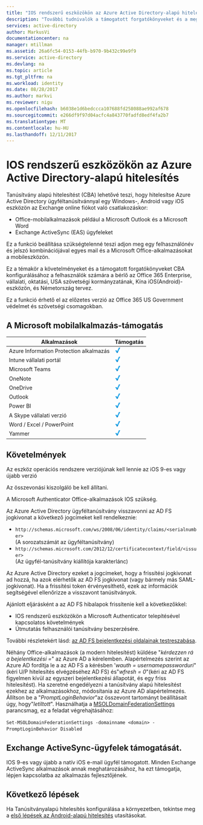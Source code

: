```yaml
---
title: "IOS rendszerű eszközökön az Azure Active Directory-alapú hitelesítés |} Microsoft Docs"
description: "További tudnivalók a támogatott forgatókönyveket és a megoldások konfigurálását tanúsítvány alapú hitelesítést követelményei az iOS-eszközök"
services: active-directory
author: MarkusVi
documentationcenter: na
manager: mtillman
ms.assetid: 26a6fc54-0153-44fb-b970-9b432c99e9f9
ms.service: active-directory
ms.devlang: na
ms.topic: article
ms.tgt_pltfrm: na
ms.workload: identity
ms.date: 08/28/2017
ms.author: markvi
ms.reviewer: nigu
ms.openlocfilehash: b6038e1d6bedccca107688fd258088ae992af678
ms.sourcegitcommit: e266df9f97d04acfc4a843770fadfd8edf4fa2b7
ms.translationtype: MT
ms.contentlocale: hu-HU
ms.lasthandoff: 12/11/2017
---
```

# <a name="azure-active-directory-certificate-based-authentication-on-ios"></a>IOS rendszerű eszközökön az Azure Active Directory-alapú hitelesítés

Tanúsítvány alapú hitelesítést (CBA) lehetővé teszi, hogy hitelesítse Azure Active Directory ügyféltanúsítvánnyal egy Windows-, Android vagy iOS eszközön az Exchange online fiókot való csatlakozáskor:

* Office-mobilalkalmazások például a Microsoft Outlook és a Microsoft Word   
* Exchange ActiveSync (EAS) ügyfeleket

Ez a funkció beállítása szükségtelenné teszi adjon meg egy felhasználónév és jelszó kombinációjával egyes mail és a Microsoft Office-alkalmazásokat a mobileszközön.

Ez a témakör a követelményeket és a támogatott forgatókönyveket CBA konfigurálásához a felhasználók számára a bérlő az Office 365 Enterprise, vállalati, oktatási, USA szövetségi kormányzatának, Kína iOS(Android)-eszközön, és Németország tervez.

Ez a funkció érhető el az előzetes verzió az Office 365 US Government védelmet és szövetségi csomagokban.




## <a name="microsoft-mobile-applications-support"></a>A Microsoft mobilalkalmazás-támogatás

| Alkalmazások | Támogatás |
| --- | --- |
| Azure Information Protection alkalmazás |![Ellenőrzés][1] |
| Intune vállalati portál |![Ellenőrzés][1] |
| Microsoft Teams |![Ellenőrzés][1] |
| OneNote |![Ellenőrzés][1] |
| OneDrive |![Ellenőrzés][1] |
| Outlook |![Ellenőrzés][1] |
| Power BI |![Ellenőrzés][1] |
| A Skype vállalati verzió |![Ellenőrzés][1] |
| Word / Excel / PowerPoint |![Ellenőrzés][1] |
| Yammer |![Ellenőrzés][1] |


## <a name="requirements"></a>Követelmények

Az eszköz operációs rendszere verziójúnak kell lennie az iOS 9-es vagy újabb verzió

Az összevonási kiszolgáló be kell állítani.  

A Microsoft Authenticator Office-alkalmazások IOS szükség.  

Az Azure Active Directory ügyféltanúsítvány visszavonni az AD FS jogkivonat a következő jogcímeket kell rendelkeznie:  

* `http://schemas.microsoft.com/ws/2008/06/identity/claims/<serialnumber>`  
  (A sorozatszámát az ügyféltanúsítvány)
* `http://schemas.microsoft.com/2012/12/certificatecontext/field/<issuer>`  
  (Az ügyfél-tanúsítvány kiállítója karakterlánc)

Az Azure Active Directory ezeket a jogcímeket, hogy a frissítési jogkivonat ad hozzá, ha azok elérhetők az AD FS jogkivonat (vagy bármely más SAML-jogkivonat). Ha a frissítési token érvényesíthető, ezek az információk segítségével ellenőrizze a visszavont tanúsítványok.

Ajánlott eljárásként a az AD FS hibalapok frissítenie kell a következőkkel:

* IOS rendszerű eszközökön a Microsoft Authenticator telepítésével kapcsolatos követelmények
* Útmutatás felhasználói tanúsítvány beszerzésére.

További részletekért lásd: [az AD FS bejelentkezési oldalainak testreszabása](https://technet.microsoft.com/library/dn280950.aspx).

Néhány Office-alkalmazások (a modern hitelesítést) küldése "*kérdezzen rá a bejelentkezési =*" az Azure AD a kérelemben. Alapértelmezés szerint az Azure AD fordítja le a az AD FS a kérésben '*wauth = usernamepassworduri*"(kéri U/P hitelesítés elvégzéséhez AD FS) és"*wfresh = 0*"(kéri az AD FS figyelmen kívül az egyszeri bejelentkezési állapotát, és egy friss hitelesítést). Ha szeretné engedélyezni a tanúsítvány alapú hitelesítést ezekhez az alkalmazásokhoz, módosítania az Azure AD alapértelmezés. Állítson be a "*PromptLoginBehavior*"az összevont tartományt beállításait úgy, hogy"*letiltott*".
Használhatja a [MSOLDomainFederationSettings](/powershell/module/msonline/set-msoldomainfederationsettings?view=azureadps-1.0) parancsmag, ez a feladat végrehajtásához:

`Set-MSOLDomainFederationSettings -domainname <domain> -PromptLoginBehavior Disabled`


## <a name="exchange-activesync-clients-support"></a>Exchange ActiveSync-ügyfelek támogatását.
IOS 9-es vagy újabb a natív iOS e-mail ügyfél támogatott. Minden Exchange ActiveSync alkalmazások annak meghatározásához, ha ezt támogatja, lépjen kapcsolatba az alkalmazás fejlesztőjének.  


## <a name="next-steps"></a>Következő lépések

Ha Tanúsítványalapú hitelesítés konfigurálása a környezetben, tekintse meg a [első lépések az Android-alapú hitelesítés](active-directory-certificate-based-authentication-get-started.md) utasításokat.


<!--Image references-->
[1]: ./media/active-directory-certificate-based-authentication-ios/ic195031.png
